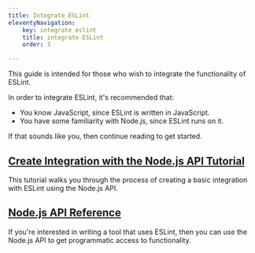 ```yaml
---
title: Integrate ESLint
eleventyNavigation:
    key: integrate eslint
    title: integrate ESLint
    order: 3

---
```


This guide is intended for those who wish to integrate the functionality of ESLint.

In order to integrate ESLint, it's recommended that:

* You know JavaScript, since ESLint is written in JavaScript.
* You have some familiarity with Node.js, since ESLint runs on it.

If that sounds like you, then continue reading to get started.

## [Create Integration with the Node.js API Tutorial](integration-tutorial)

This tutorial walks you through the process of creating a basic integration with ESLint using the Node.js API.

## [Node.js API Reference](nodejs-api)

If you're interested in writing a tool that uses ESLint, then you can use the Node.js API to get programmatic access to functionality.
